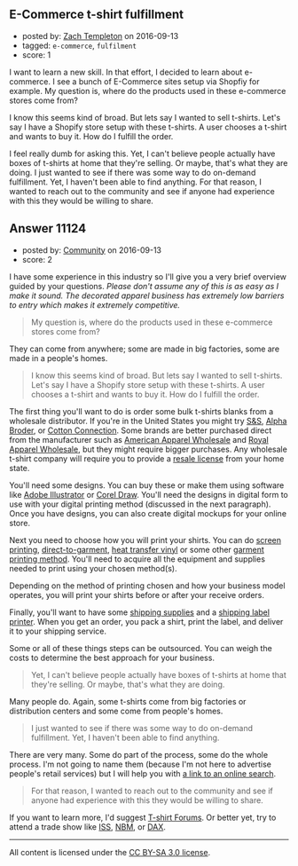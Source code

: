 ## E-Commerce t-shirt fulfillment

- posted by: [Zach Templeton](https://stackexchange.com/users/5985436/zach-templeton) on 2016-09-13
- tagged: `e-commerce`, `fulfilment`
- score: 1

<p>I want to learn a new skill. In that effort, I decided to learn about e-commerce. I see a bunch of E-Commerce sites setup via Shopfiy for example. My question is, where do the products used in these e-commerce stores come from?</p>

<p>I know this seems kind of broad. But lets say I wanted to sell t-shirts. Let's say I have a Shopify store setup with these t-shirts. A user chooses a t-shirt and wants to buy it. How do I fulfill the order. </p>

<p>I feel really dumb for asking this. Yet, I can't believe people actually have boxes of t-shirts at home that they're selling. Or maybe, that's what they are doing. I just wanted to see if there was some way to do on-demand fulfillment. Yet, I haven't been able to find anything. For that reason, I wanted to reach out to the community and see if anyone had experience with this they would be willing to share.</p>



## Answer 11124

- posted by: [Community](https://stackexchange.com/users/-1/community) on 2016-09-13
- score: 2

<p>I have some experience in this industry so I'll give you a very brief overview guided by your questions. <em>Please don't assume any of this is as easy as I make it sound. The decorated apparel business has extremely low barriers to entry which makes it extremely competitive.</em></p>

<blockquote>
  <p>My question is, where do the products used in these e-commerce stores come from?</p>
</blockquote>

<p>They can come from anywhere; some are made in big factories, some are made in a people's homes.</p>

<blockquote>
  <p>I know this seems kind of broad. But lets say I wanted to sell t-shirts. Let's say I have a Shopify store setup with these t-shirts. A user chooses a t-shirt and wants to buy it. How do I fulfill the order.</p>
</blockquote>

<p>The first thing you'll want to do is order some bulk t-shirts blanks from a wholesale distributor. If you're in the United States you might try <a href="https://www.ssactivewear.com/" rel="nofollow">S&amp;S</a>, <a href="https://www.alphabroder.com/" rel="nofollow">Alpha Broder</a>, or <a href="https://www.cottonconnection.com/" rel="nofollow">Cotton Connection</a>. Some brands are better purchased direct from the manufacturer such as <a href="http://aawholesale.americanapparel.net/" rel="nofollow">American Apparel Wholesale</a> and <a href="http://www.royalapparel.net/wholesale" rel="nofollow">Royal Apparel Wholesale</a>, but they might require bigger purchases. Any wholesale t-shirt company will require you to provide a <a href="https://www.entrepreneur.com/article/75248" rel="nofollow">resale license</a> from your home state.</p>

<p>You'll need some designs. You can buy these or make them using software like <a href="http://www.adobe.com/products/illustrator.html" rel="nofollow">Adobe Illustrator</a> or <a href="http://www.coreldraw.com/en/" rel="nofollow">Corel Draw</a>. You'll need the designs in digital form to use with your digital printing method (discussed in the next paragraph). Once you have designs, you can also create digital mockups for your online store.</p>

<p>Next you need to choose how you will print your shirts. You can do <a href="https://en.wikipedia.org/wiki/Screen_printing" rel="nofollow">screen printing</a>, <a href="https://en.wikipedia.org/wiki/Direct_to_garment_printing" rel="nofollow">direct-to-garment</a>, <a href="https://en.wikipedia.org/wiki/Heat_transfer_vinyl" rel="nofollow">heat transfer vinyl</a> or some other <a href="https://en.wikipedia.org/wiki/Textile_printing" rel="nofollow">garment printing method</a>. You'll need to acquire all the equipment and supplies needed to print using your chosen method(s).</p>

<p>Depending on the method of printing chosen and how your business model operates, you will print your shirts before or after your receive orders.</p>

<p>Finally, you'll want to have some <a href="http://www.uline.com/BL_1551/Tear-Proof-Polyethylene-Mailers" rel="nofollow">shipping supplies</a> and a <a href="http://www.dymo.com/en-US/labelwriter-4xl-label-printer" rel="nofollow">shipping label printer</a>. When you get an order, you pack a shirt, print the label, and deliver it to your shipping service.</p>

<p>Some or all of these things steps can be outsourced. You can weigh the costs to determine the best approach for your business.</p>

<blockquote>
  <p>Yet, I can't believe people actually have boxes of t-shirts at home that they're selling. Or maybe, that's what they are doing.</p>
</blockquote>

<p>Many people do. Again, some t-shirts come from big factories or distribution centers and some come from people's homes.</p>

<blockquote>
  <p>I just wanted to see if there was some way to do on-demand fulfillment. Yet, I haven't been able to find anything.</p>
</blockquote>

<p>There are very many. Some do part of the process, some do the whole process. I'm not going to name them (because I'm not here to advertise people's retail services) but I will help you with <a href="https://www.google.com/search?q=t-shirt+fulfillment" rel="nofollow">a link to an online search</a>.</p>

<blockquote>
  <p>For that reason, I wanted to reach out to the community and see if anyone had experience with this they would be willing to share.</p>
</blockquote>

<p>If you want to learn more, I'd suggest <a href="http://www.t-shirtforums.com/" rel="nofollow">T-shirt Forums</a>. Or better yet, try to attend a trade show like <a href="http://www.issshows.com/index.shtml" rel="nofollow">ISS</a>, <a href="https://thenbmshow.com/" rel="nofollow">NBM</a>, or <a href="https://daxshow.com/" rel="nofollow">DAX</a>.</p>




---

All content is licensed under the [CC BY-SA 3.0 license](https://creativecommons.org/licenses/by-sa/3.0/).
